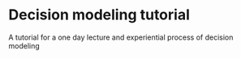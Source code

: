 # Decision modeling tutorial

A tutorial for a one day lecture and experiential process of decision modeling 
